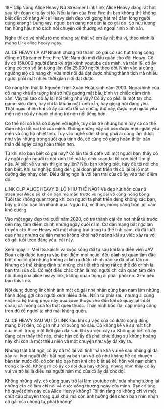  18+ Clip Nóng Alice Heavy Nữ Streamer Link
Link Alice Heavy đang rất hot sau khi đoạn clip ấy bị lộ. Nếu là fan của Free Fire thì bạn không thể không biết đến cô nàng Alice Heavy xinh đẹp với giọng hát mê đắm lòng người đúng không? Đúng vậy, người bạn đang nói đến là cô gái đó. Sở hữu lượng fan hùng hậu nhờ cách nói chuyện dễ thương và ngoại hình xinh xắn.

Nghe thì có vẻ nhiều tò mò nhưng sự thật về em ấy rất thú vị, theo mình là mong Link alice heavy ngay.

ALICE HEAVY LÀ AI?
Nhanh chóng trở thành cô gái có sức hút trong cộng đồng nữ Streamer Free Fire Việt Nam dù mới đầu quân cho đội Heavy. Cô ấy có 150.000 người đăng ký trên kênh youtube của mình, và trên IG, cô ấy cũng có con số ấn tượng lên đến 25.000 người theo dõi. Nhìn vào ai cũng ngưỡng mộ cô nàng khi vừa mới nổi đã đạt được những thành tích mà nhiều người phải mất nhiều thời gian mới đạt được.

Cô nàng tên thật là Nguyễn Trịnh Xuân Hoài, sinh năm 2003. Ngoại hình của cô nàng khá ấn tượng khi sở hữu gương mặt bầu bĩnh và chiếc cằm xinh xắn. Vậy tại sao cô ấy lại nổi tiếng như vậy? Cô ấy có phải là một tay chơi game siêu đỉnh, hay chỉ là khuôn mặt xinh xắn, hay giọng nói đáng yêu. Thật ngạc nhiên khi cô ấy sở hữu tất cả những thứ này, được mọi người yêu mến nên cô ấy nhanh chóng trở nên nổi tiếng hơn.

Có thể nói cô khá có duyên với nghề, tuy còn trẻ nhưng hôm nay cô có thể đảm nhận tốt vai trò của mình. Không những vậy cô còn được mọi người yêu mến và ủng hộ nhiệt tình. Tuy vào nghề sớm không phải ai cũng làm được như vậy nhưng trong suốt quá trình đó, cô cũng cố gắng hoàn thiện bản thân để ngày càng hoàn thiện hơn.

Từ khi nào bạn biết cô gái này? Có lần tôi đi cafe với một người bạn, thấy cô ấy ngồi ngẩn người ra nói xinh thế mà lại dính scandal thì còn biết làm gì nữa. Ai biết về vụ này thì giơ tay lên? Nếu bạn không biết, hãy để tôi nói cho bạn biết. Khi sự nghiệp đang đến giai đoạn phát triển thì cô lại bị lộ một đường dây nhạy cảm. Điều đáng ngờ là với bạn trai của cô ấy vào thời điểm đó.

LINK CLIP ALICE HEAVY BỊ LỘ NHƯ THẾ NÀO?
Vẻ đẹp hút hồn của nữ streamer Alice sẽ khiến bạn mê mẩn trước vẻ ngoài vô cùng nóng bỏng. Tuổi tác không quan trọng khi con người ta phát triển đúng không các bạn, bây giờ các bạn lớn nhanh quá. Ngực bự, eo thon, mông căng tròn gợi cảm khó cưỡng.

Vào một ngày đẹp trời cuối năm 2020, cô trở thành cái tên hot nhất từ trước đến nay, tâm điểm chính những ngày cuối năm. Cư dân mạng bất ngờ lan truyền clip Alice Heavy với một chàng trai trong tư thế tình cảm, dù đã lướt qua nhau nhưng cư dân mạng không khỏi ngỡ ngàng khi sự việc xảy ra với cô gái tuổi teen đáng yêu. cái này.

Xem ngay ☞  Mei Itsukaichi và cuộc sống đời tư sau khi làm diễn viên JAV
Đoạn clip được tung ra vào thời điểm mọi người đều dành sự quan tâm đặc biệt cho cô gái nhưng không ai tìm ra được chính xác kẻ đã phát tán nó. Nhưng có thể khẳng định từ những chi tiết nhỏ rằng rất có thể đó chính là bạn trai của cô. Có một điều chắc chắn là mọi người chỉ cần quan tâm đến nội dung của alice heavy link, không quan trọng ai phân phối nó. Xem nếu bạn thích nó.

Nội dung đường link hình ảnh một cô gái nhỏ nhắn cùng bạn nam làm những hành động gợi cho người xem nhiều điều. Nhìn từ phía sau, nhưng ai cũng nhận ra bộ trang phục này quá quen thuộc cho đến khi cô quay lại thì ôi chao, cái mông của tôi thật quen thuộc. Thân hình bốc lửa, cặp mông căng tròn đủ để người ta nhớ mãi không quên.

ALICE HEAVY SAU VỤ LỘ LINK
Sau khi sự việc của cô được cộng đồng mạng biết đến, cô gần như rơi xuống hố sâu. Cô không kể về sự mất tích của mình trong một thời gian dài sau khi vụ việc xảy ra. Không ai biết cô ấy đang cảm thấy thế nào, chắc hẳn cô ấy đã phải chịu đựng sự khủng hoảng này khi còn là một thiếu niên và một chuyện như vậy đã xảy ra.

Nhưng thật bất ngờ, cô ấy đã trở lại với tinh thần khá vui vẻ sau những gì đã xảy ra. Mọi người đều bất ngờ và bàn tán với cô như không hề có chuyện bàn tán trước đó, cô còn táo bạo hơn khi cho biết sẽ kết hôn với nam chính trong clip đó. Không rõ cô ấy có nói đùa hay không, nhưng nhìn thấy cô ấy vui vẻ trở lại là điều mà người hâm mộ của cô ấy đã chờ đợi.

Không những vậy, cô cũng quay trở lại làm youtube như xưa nhưng tương lai những clip cô làm chỉ nói về cuộc sống thường ngày của mình. Bạn có ủng hộ quyết định này của Alice Heavy không? Tôi tin rằng nó không chỉ vì một chút câu chuyện trong quá khứ, mà còn ảnh hưởng đến cách bạn nhìn nhận cô gái của chúng ta, phải không?
